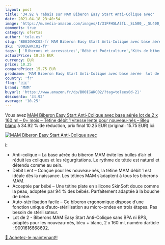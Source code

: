 ```yaml
---
layout: post
title: '34.92 % rabais sur MAM Biberon Easy Start Anti-Colique avec'
date: 2021-04-18 23:40:54
image: 'https://m.media-amazon.com/images/I/31FFHGLAlfL._SL500_._SL400_.jpg'
comments: true
category: ofertas
author: 'tole.es'
slug: 'B00IGWKC02-fr MAM Biberon Easy Start Anti-Colique avec base aérée lot de...'
sku: 'B00IGWKC02-fr'
tags: [ 'Biberons et accessoires','Bébé et Puériculture','Kits de biberons','Le repas de bébé','mam', ]
actualPrice: 10.25 EUR
currency: EUR
price: 10.25
comparePrice: 15.75 EUR
prodname: 'MAM Biberon Easy Start Anti-Colique avec base aérée  lot de 2 x 160 ml – 0+ mois – Tétine débit 1  vitesse lente  pour nouveau-nés – Bleu  blanc'
country: 'fr'
flag: '🇫🇷'
brand: 'MAM'
buyurl: 'https://www.amazon.fr/dp/B00IGWKC02/?tag=tolees0d-21'
descuento: '34.92'
average: '10.25'
---
```


Vous avez [MAM Biberon Easy Start Anti-Colique avec base aérée  lot de 2 x 160 ml – 0+ mois – Tétine débit 1  vitesse lente  pour nouveau-nés – Bleu  blanc](https://www.amazon.fr/dp/B00IGWKC02/?tag=tolees0d-21)  à  34.92 % de réduction, prix final  10.25 EUR (original: 15.75 EUR) ici:

[![MAM Biberon Easy Start Anti-Colique avec](https://m.media-amazon.com/images/I/31FFHGLAlfL._SL500_._SL400_.jpg)](https://www.amazon.fr/dp/B00IGWKC02/?tag=tolees0d-21)

ℹ️:

- Anti-colique – La base aérée du biberon MAM évite les bulles d’air et réduit les coliques et les régurgitations. Le rythme de tétée est naturel et détendu comme au sein.
- Débit Lent – Conçue pour les nouveau-nés, la tétine MAM débit 1 est idéale dès la naissance. Les tétines MAM s’adaptent à tous les biberons MAM.
- Acceptée par bébé – Une tétine plate en silicone SkinSoft douce comme la peau, adoptée par 94 % des bébés. Parfaitement adaptée à la bouche de bébé.
- Auto-stérilisation facile – Ce biberon ergonomique dispose d’une fonction unique d’auto-stérilisation au micro-ondes en trois étapes. Pas besoin de stérilisateur.
- Lot de 2 - Biberons MAM Easy Start Anti-Colique sans BPA ni BPS, adaptés pour les nouveau-nés, bleu + blanc, 2 x 160 ml, numéro darticle : 9001616668692.

[🛒 Achetez-le maintenant!!](https://www.amazon.fr/dp/B00IGWKC02/?tag=tolees0d-21)
